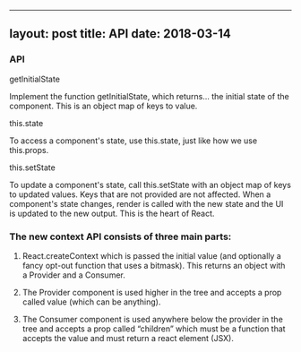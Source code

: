 
---
layout: post
title: API
date: 2018-03-14
---

### API

getInitialState

Implement the function getInitialState, which returns... the initial state of the component. This is an object map of keys to value.


this.state

To access a component's state, use this.state, just like how we use this.props.

this.setState

To update a component's state, call this.setState with an object map of keys to updated values. Keys that are not provided are not affected. When a component's state changes, render is called with the new state and the UI is updated to the new output. This is the heart of React. 

### The new context API consists of three main parts:

1. React.createContext which is passed the initial value (and optionally a fancy opt-out function that uses a bitmask). This returns an object with a Provider and a Consumer.

2. The Provider component is used higher in the tree and accepts a prop called value (which can be anything).

3.  The Consumer component is used anywhere below the provider in the tree and accepts a prop called “children” which must be a function that accepts the value and must return a react element (JSX).

